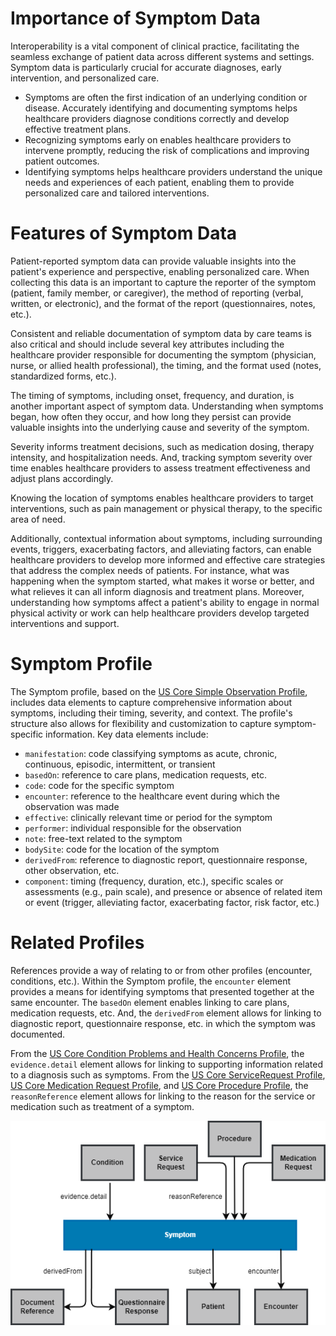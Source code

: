 # Importance of Symptom Data

Interoperability is a vital component of clinical practice, facilitating the seamless exchange of patient data across different systems and settings. Symptom data is particularly crucial for accurate diagnoses, early intervention, and personalized care.

- Symptoms are often the first indication of an underlying condition or disease. Accurately identifying and documenting symptoms helps healthcare providers diagnose conditions correctly and develop effective treatment plans.
- Recognizing symptoms early on enables healthcare providers to intervene promptly, reducing the risk of complications and improving patient outcomes.
- Identifying symptoms helps healthcare providers understand the unique needs and experiences of each patient, enabling them to provide personalized care and tailored interventions.


# Features of Symptom Data

Patient-reported symptom data can provide valuable insights into the patient's experience and perspective, enabling personalized care. When collecting this data is an important to capture the reporter of the symptom (patient, family member, or caregiver), the method of reporting (verbal, written, or electronic), and the format of the report (questionnaires, notes, etc.).

Consistent and reliable documentation of symptom data by care teams is also critical and should include several key attributes including the healthcare provider responsible for documenting the symptom (physician, nurse, or allied health professional), the timing, and the format used (notes, standardized forms, etc.).

The timing of symptoms, including onset, frequency, and duration, is another important aspect of symptom data. Understanding when symptoms began, how often they occur, and how long they persist can provide valuable insights into the underlying cause and severity of the symptom.

Severity informs treatment decisions, such as medication dosing, therapy intensity, and hospitalization needs. And, tracking symptom severity over time enables healthcare providers to assess treatment effectiveness and adjust plans accordingly.

Knowing the location of symptoms enables healthcare providers to target interventions, such as pain management or physical therapy, to the specific area of need.

Additionally, contextual information about symptoms, including surrounding events, triggers, exacerbating factors, and alleviating factors, can enable healthcare providers to develop more informed and effective care strategies that address the complex needs of patients. For instance, what was happening when the symptom started, what makes it worse or better, and what relieves it can all inform diagnosis and treatment plans. Moreover, understanding how symptoms affect a patient's ability to engage in normal physical activity or work can help healthcare providers develop targeted interventions and support.


# Symptom Profile
 
 The Symptom profile, based on the [US Core Simple Observation Profile](https://build.fhir.org/ig/HL7/US-Core/StructureDefinition-us-core-simple-observation.html), includes data elements to capture comprehensive information about symptoms, including their timing, severity, and context. The profile's structure also allows for flexibility and customization to capture symptom-specific information. Key data elements include:

- `manifestation`: code classifying symptoms as acute, chronic, continuous, episodic, intermittent, or transient
- `basedOn`: reference to care plans, medication requests, etc.
- `code`: code for the specific symptom
- `encounter`: reference to the healthcare event during which the observation was made
- `effective`: clinically relevant time or period for the symptom
- `performer`: individual responsible for the observation
- `note`: free-text related to the symptom
- `bodySite`: code for the location of the symptom
- `derivedFrom`: reference to diagnostic report, questionnaire response, other observation, etc.
- `component`: timing (frequency, duration, etc.), specific scales or assessments (e.g., pain scale), and presence or absence of related item or event (trigger, alleviating factor, exacerbating factor, risk factor, etc.)


# Related Profiles

References provide a way of relating to or from other profiles (encounter, conditions, etc.). Within the Symptom profile, the `encounter` element provides a means for identifying symptoms that presented together at the same encounter. The `basedOn` element enables linking to care plans, medication requests, etc. And, the `derivedFrom` element allows for linking to diagnostic report, questionnaire response, etc. in which the symptom was  documented.

From the [US Core Condition Problems and Health Concerns Profile](https://build.fhir.org/ig/HL7/US-Core/StructureDefinition-us-core-condition-problems-health-concerns.html), the `evidence.detail` element allows for linking to supporting information related to a diagnosis such as symptoms. From the [US Core ServiceRequest Profile](https://build.fhir.org/ig/HL7/US-Core/StructureDefinition-us-core-servicerequest.html), [US Core Medication Request Profile](https://build.fhir.org/ig/HL7/US-Core/StructureDefinition-us-core-medicationrequest.html), and [US Core Procedure Profile](https://build.fhir.org/ig/HL7/US-Core/StructureDefinition-us-core-procedure.html), the `reasonReference` element allows for linking to the reason for the service or medication such as treatment of a symptom.​

![symptom-diagram](symptom-diagram.png)
